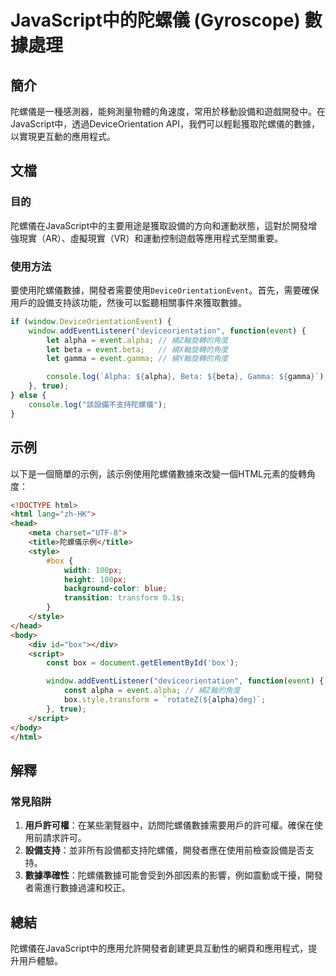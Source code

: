 <!--
Meta Description: # JavaScript中的陀螺儀 (Gyroscope) 數據處理 ## 簡介 陀螺儀是一種感測器，能夠測量物體的角速度，常用於移動設備和遊戲開發中。在JavaScript中，透過DeviceOrientation API，我們可以輕鬆獲取陀螺儀的數據，以實現更互動的應用程式。 ## 文檔 ###...
Meta Keywords: alpha, event, box, beta, gamma
-->

# JavaScript中的陀螺儀 (Gyroscope) 數據處理

## 簡介
陀螺儀是一種感測器，能夠測量物體的角速度，常用於移動設備和遊戲開發中。在JavaScript中，透過DeviceOrientation API，我們可以輕鬆獲取陀螺儀的數據，以實現更互動的應用程式。

## 文檔
### 目的
陀螺儀在JavaScript中的主要用途是獲取設備的方向和運動狀態，這對於開發增強現實（AR）、虛擬現實（VR）和運動控制遊戲等應用程式至關重要。

### 使用方法
要使用陀螺儀數據，開發者需要使用`DeviceOrientationEvent`。首先，需要確保用戶的設備支持該功能，然後可以監聽相關事件來獲取數據。

```javascript
if (window.DeviceOrientationEvent) {
    window.addEventListener("deviceorientation", function(event) {
        let alpha = event.alpha; // 繞Z軸旋轉的角度
        let beta = event.beta;   // 繞X軸旋轉的角度
        let gamma = event.gamma; // 繞Y軸旋轉的角度

        console.log(`Alpha: ${alpha}, Beta: ${beta}, Gamma: ${gamma}`);
    }, true);
} else {
    console.log("該設備不支持陀螺儀");
}
```

## 示例
以下是一個簡單的示例，該示例使用陀螺儀數據來改變一個HTML元素的旋轉角度：

```html
<!DOCTYPE html>
<html lang="zh-HK">
<head>
    <meta charset="UTF-8">
    <title>陀螺儀示例</title>
    <style>
        #box {
            width: 100px;
            height: 100px;
            background-color: blue;
            transition: transform 0.1s;
        }
    </style>
</head>
<body>
    <div id="box"></div>
    <script>
        const box = document.getElementById('box');

        window.addEventListener("deviceorientation", function(event) {
            const alpha = event.alpha; // 繞Z軸的角度
            box.style.transform = `rotateZ(${alpha}deg)`;
        }, true);
    </script>
</body>
</html>
```

## 解釋
### 常見陷阱
1. **用戶許可權**：在某些瀏覽器中，訪問陀螺儀數據需要用戶的許可權。確保在使用前請求許可。
2. **設備支持**：並非所有設備都支持陀螺儀，開發者應在使用前檢查設備是否支持。
3. **數據準確性**：陀螺儀數據可能會受到外部因素的影響，例如震動或干擾，開發者需進行數據過濾和校正。

## 總結
陀螺儀在JavaScript中的應用允許開發者創建更具互動性的網頁和應用程式，提升用戶體驗。